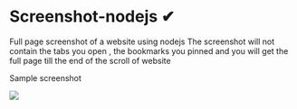 # Screenshot-nodejs ✔
Full page screenshot of a website using nodejs 
The screenshot will not contain the tabs you open , the bookmarks you pinned and you will get the full page till the end of the scroll of website

Sample screenshot

![](https://github.com/Deepakmukka1/Screenshot-nodejs/blob/master/final2.png)
